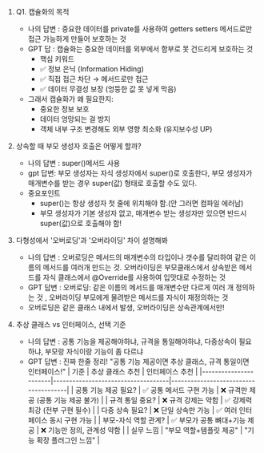 
1. Q1. 캡슐화의 목적
   - 나의 답변 : 중요한 데이터를 private를 사용하여 getters setters 메서드로만 접근 가능하게 만들어 보호하는 것
   - GPT 답 : 캡슐화는 중요한 데이터를 외부에서 함부로 못 건드리게 보호하는 것
     - 핵심 키워드
     - ✅ 정보 은닉 (Information Hiding)
     - ✅ 직접 접근 차단 → 메서드로만 접근
     - ✅ 데이터 무결성 보장 (엉뚱한 값 못 넣게 막음)
   - 그래서 캡슐화가 왜 필요한지:
     - 중요한 정보 보호
     - 데이터 엉망되는 걸 방지
     - 객체 내부 구조 변경해도 외부 영향 최소화 (유지보수성 UP)
2. 상속할 때 부모 생성자 호출은 어떻게 할까?
   - 나의 답변 : super()메서드 사용
   - gpt 답변: 부모 생성자는 자식 생성자에서 super()로 호출한다, 부모 생성자가 매개변수를 받는 경우 super(값) 형태로 호출할 수도 있다.
   - 중요포인트
     - super()는 항상 생성자 첫 줄에 위치해야 함.(안 그러면 컴파일 에러남)
     - 부모 생성자가 기본 생성자 없고, 매개변수 받는 생성자만 있으면 반드시 super(값)으로 호출해야 함!
3. 다형성에서 '오버로딩'과 '오버라이딩' 차이 설명해봐
   - 나의 답변 : 오버로딩은 메서드의 매개변수의 타입이나 갯수를 달리하여 같은 이름의 메서드를 여러개 만드는 것. 오버라이딩은 부모클래스에서 상속받은 메서드를 자식 클래스에서 @Override를 사용하여 입맛대로 수정하는 것
   - GPT 답변 :  오버로딩:	같은 이름의 메서드를 매개변수만 다르게 여러 개 정의하는 것 , 오버라이딩 부모에게 물려받은 메서드를 자식이 재정의하는 것
   - 오버로딩은 같은 클래스 내에서 발생, 오버라이딩은 상속관계에서만!
  
4. 추상 클래스 vs 인터페이스, 선택 기준
   - 나의 답변 : 공통 기능을 제공해야하냐, 규격을 통일해야하냐, 다중상속이 필요하냐, 부모랑 자식이랑 기능이 좀 다르냐
   - GPT 답변 : 진짜 한줄 정리! "공통 기능 제공이면 추상 클래스, 규격 통일이면 인터페이스!"
| 기준                  | 추상 클래스 추천                   | 인터페이스 추천                      |
|-----------------------|------------------------------------|--------------------------------------|
| 공통 기능 제공 필요?   | ✅ 공통 메서드 구현 가능           | ❌ 규격만 제공 (공통 기능 제공 불가)  |
| 규격 통일 중요?        | ❌ 규격 강제는 약함                 | ✅ 강제력 최강 (전부 구현 필수)      |
| 다중 상속 필요?        | ❌ 단일 상속만 가능                 | ✅ 여러 인터페이스 동시 구현 가능    |
| 부모-자식 역할 관계?  | ✅ 부모가 공통 뼈대+기능 제공       | ❌ 기능만 정의, 관계성 약함          |
| 실무 느낌              | "부모 역할+템플릿 제공"             | "기능 확장 플러그인 느낌"            |
